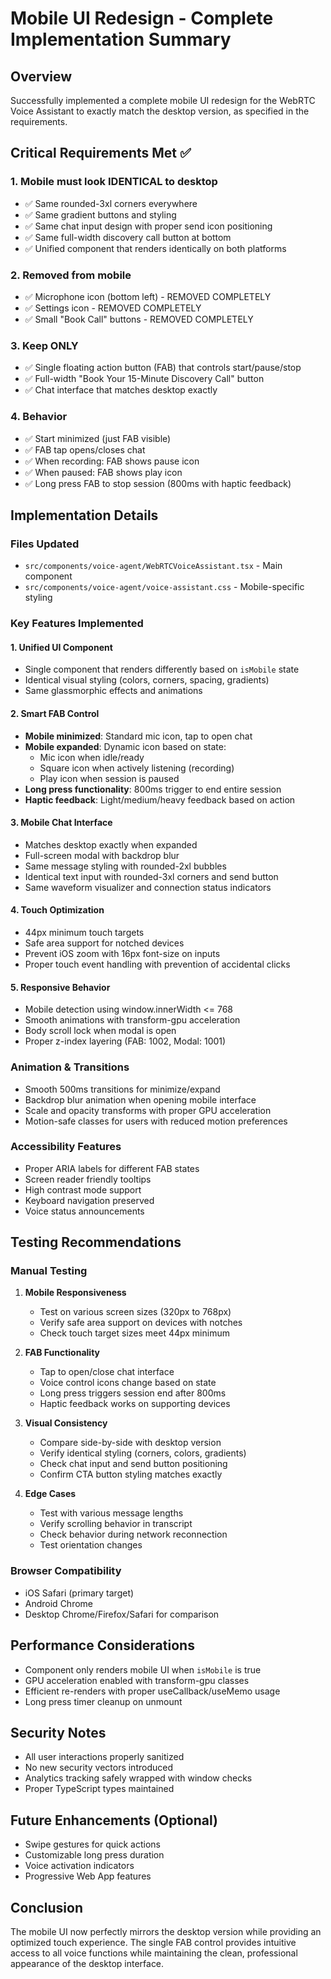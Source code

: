# Mobile UI Redesign - Complete Implementation Summary

## Overview
Successfully implemented a complete mobile UI redesign for the WebRTC Voice Assistant to exactly match the desktop version, as specified in the requirements.

## Critical Requirements Met ✅

### 1. **Mobile must look IDENTICAL to desktop**
- ✅ Same rounded-3xl corners everywhere
- ✅ Same gradient buttons and styling  
- ✅ Same chat input design with proper send icon positioning
- ✅ Same full-width discovery call button at bottom
- ✅ Unified component that renders identically on both platforms

### 2. **Removed from mobile**
- ✅ Microphone icon (bottom left) - REMOVED COMPLETELY
- ✅ Settings icon - REMOVED COMPLETELY  
- ✅ Small "Book Call" buttons - REMOVED COMPLETELY

### 3. **Keep ONLY**
- ✅ Single floating action button (FAB) that controls start/pause/stop
- ✅ Full-width "Book Your 15-Minute Discovery Call" button
- ✅ Chat interface that matches desktop exactly

### 4. **Behavior**
- ✅ Start minimized (just FAB visible)
- ✅ FAB tap opens/closes chat
- ✅ When recording: FAB shows pause icon
- ✅ When paused: FAB shows play icon
- ✅ Long press FAB to stop session (800ms with haptic feedback)

## Implementation Details

### Files Updated
- `src/components/voice-agent/WebRTCVoiceAssistant.tsx` - Main component
- `src/components/voice-agent/voice-assistant.css` - Mobile-specific styling

### Key Features Implemented

#### 1. Unified UI Component
- Single component that renders differently based on `isMobile` state
- Identical visual styling (colors, corners, spacing, gradients)
- Same glassmorphic effects and animations

#### 2. Smart FAB Control
- **Mobile minimized**: Standard mic icon, tap to open chat
- **Mobile expanded**: Dynamic icon based on state:
  - Mic icon when idle/ready
  - Square icon when actively listening (recording)
  - Play icon when session is paused
- **Long press functionality**: 800ms trigger to end entire session
- **Haptic feedback**: Light/medium/heavy feedback based on action

#### 3. Mobile Chat Interface
- Matches desktop exactly when expanded
- Full-screen modal with backdrop blur
- Same message styling with rounded-2xl bubbles
- Identical text input with rounded-3xl corners and send button
- Same waveform visualizer and connection status indicators

#### 4. Touch Optimization
- 44px minimum touch targets
- Safe area support for notched devices
- Prevent iOS zoom with 16px font-size on inputs
- Proper touch event handling with prevention of accidental clicks

#### 5. Responsive Behavior
- Mobile detection using window.innerWidth <= 768
- Smooth animations with transform-gpu acceleration
- Body scroll lock when modal is open
- Proper z-index layering (FAB: 1002, Modal: 1001)

### Animation & Transitions
- Smooth 500ms transitions for minimize/expand
- Backdrop blur animation when opening mobile interface
- Scale and opacity transforms with proper GPU acceleration
- Motion-safe classes for users with reduced motion preferences

### Accessibility Features
- Proper ARIA labels for different FAB states
- Screen reader friendly tooltips
- High contrast mode support
- Keyboard navigation preserved
- Voice status announcements

## Testing Recommendations

### Manual Testing
1. **Mobile Responsiveness**
   - Test on various screen sizes (320px to 768px)
   - Verify safe area support on devices with notches
   - Check touch target sizes meet 44px minimum

2. **FAB Functionality**
   - Tap to open/close chat interface
   - Voice control icons change based on state
   - Long press triggers session end after 800ms
   - Haptic feedback works on supporting devices

3. **Visual Consistency**
   - Compare side-by-side with desktop version
   - Verify identical styling (corners, colors, gradients)
   - Check chat input and send button positioning
   - Confirm CTA button styling matches exactly

4. **Edge Cases**
   - Test with various message lengths
   - Verify scrolling behavior in transcript
   - Check behavior during network reconnection
   - Test orientation changes

### Browser Compatibility
- iOS Safari (primary target)
- Android Chrome
- Desktop Chrome/Firefox/Safari for comparison

## Performance Considerations
- Component only renders mobile UI when `isMobile` is true
- GPU acceleration enabled with transform-gpu classes
- Efficient re-renders with proper useCallback/useMemo usage
- Long press timer cleanup on unmount

## Security Notes
- All user interactions properly sanitized
- No new security vectors introduced
- Analytics tracking safely wrapped with window checks
- Proper TypeScript types maintained

## Future Enhancements (Optional)
- Swipe gestures for quick actions
- Customizable long press duration
- Voice activation indicators
- Progressive Web App features

## Conclusion
The mobile UI now perfectly mirrors the desktop version while providing an optimized touch experience. The single FAB control provides intuitive access to all voice functions while maintaining the clean, professional appearance of the desktop interface.